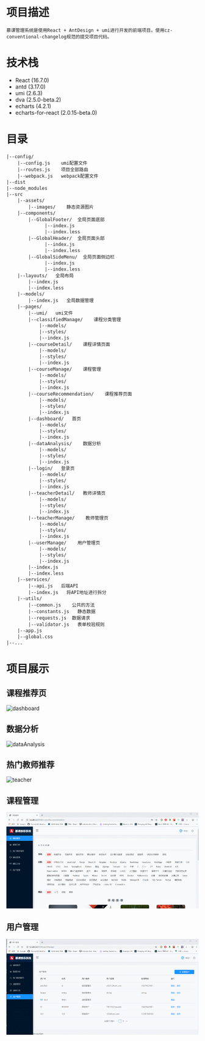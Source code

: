 # 项目描述
```
慕课管理系统是使用React + AntDesign + umi进行开发的前端项目。使用cz-conventional-changelog规范的提交项目代码。
```
# 技术栈
- React (16.7.0)
- antd (3.17.0)
- umi (2.6.3)
- dva (2.5.0-beta.2)
- echarts (4.2.1)
- echarts-for-react (2.0.15-beta.0)
# 目录
```
|--config/
    |--config.js    umi配置文件
    |--routes.js    项目全部路由
    |--webpack.js   webpack配置文件
|--dist
|--node_modules
|--src
    |--assets/
        |--images/    静态资源图片
    |--components/
        |--GlobalFooter/  全局页面底部
              |--index.js
              |--index.less
        |--GlobalHeader/  全局页面头部
              |--index.js
              |--index.less
        |--GlobalSideMenu/  全局页面侧边栏
              |--index.js
              |--index.less
    |--layouts/   全局布局
        |--index.js
        |--index.less
    |--models/
        |--index.js   全局数据管理
    |--pages/
        |--umi/   umi文件
        |--classifiedManage/    课程分类管理
            |--models/
            |--styles/
            |--index.js
        |--courseDetail/    课程详情页面
            |--models/
            |--styles/
            |--index.js
        |--courseManage/    课程管理
            |--models/
            |--styles/
            |--index.js
        |--courseRecommendation/    课程推荐页面
            |--models/
            |--styles/
            |--index.js
        |--dashboard/   首页
            |--models/
            |--styles/
            |--index.js
        |--dataAnalysis/    数据分析
            |--models/
            |--styles/
            |--index.js
        |--login/   登录页
            |--models/
            |--styles/
            |--index.js
        |--teacherDetail/   教师详情页
            |--models/
            |--styles/
            |--index.js
        |--teacherManage/    教师管理页
            |--models/
            |--styles/
            |--index.js
        |--userManage/    用户管理页
            |--models/
            |--styles/
            |--index.js
        |--index.js
        |--index.less
    |--services/
        |--api.js   后端API
        |--index.js   将API地址进行拆分
    |--utils/
        |--common.js    公共的方法
        |--constants.js   静态数据
        |--requests.js  数据请求
        |--validator.js   表单校验规则
    |--app.js
    |--global.css
|--...
```
# 项目展示
## 课程推荐页
![dashboard](https://github.com/Too-Tao/imagesRespository/blob/master/Imooc/%E6%8E%A8%E8%8D%90%E9%A1%B5.gif)
## 数据分析
![dataAnalysis](https://github.com/Too-Tao/imagesRespository/blob/master/Imooc/%E6%95%B0%E6%8D%AE%E5%88%86%E6%9E%90.gif)
## 热门教师推荐
![teacher](https://github.com/Too-Tao/imagesRespository/blob/master/Imooc/%E7%83%AD%E9%97%A8%E6%95%99%E5%B8%88.gif)
## 课程管理
![course](https://github.com/Too-Tao/imagesRespository/blob/master/Imooc/%E8%AF%BE%E7%A8%8B%E7%AE%A1%E7%90%86.gif)
## 用户管理
![user](https://github.com/Too-Tao/imagesRespository/blob/master/Imooc/%E7%94%A8%E6%88%B7%E7%AE%A1%E7%90%86.gif)